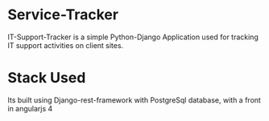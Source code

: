 # Service-Tracker
IT-Support-Tracker is a simple Python-Django Application used for tracking IT support activities on client sites.

# Stack Used
Its built using Django-rest-framework with PostgreSql database, with a front in angularjs 4

#